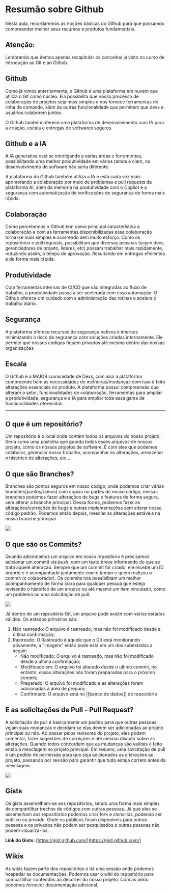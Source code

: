 # Resumão sobre Github
 
 

Nesta aula, recordaremos as noções básicas do Github para que possamos compreender melhor seus recursos e produtos fundamentais.

## Atenção:

Lembrando que iremos apenas recapitular os conceitos já visto no curso de Introdução ao Git e ao Github.

## Github

Como já vimos anteriormente, o Github é uma plataforma em nuvem que utiliza o Git como núcleo. Ela possibilita que nosso processo de colaboração de projetos seja mais simples e nos fornece ferramentas de linha de comando, além de outras funcionalidade que permitem que devs e usuários colaborem juntos.

O Github também oferece uma plataforma de desenvolvimento com IA para a criação, escala e entregas de softwares seguros.
## Github e a IA

A IA generativa está se interligando a várias áreas e ferramentas, possibilitando uma melhor produtividade em vários ramos e claro, no desenvolvimento de software não seria diferente.

A plataforma do Github também utiliza a IA e está cada vez mais aprimorando a colaboração por meio de problemas e pull requests da plataforma AI, além da melhoria na produtividade com o Copilot e a segurança com automatização de verificações de segurança de forma mais rápida.
## Colaboração

Como percebemos o Github tem como principal característica a colaboração e com as ferramentas disponibilizadas essa colaboração torna-se mais simples e ocorrendo sem muito esforço. Como os repositórios e pull requests, possibilitam que diversas pessoas (sejam devs, gerenciadores de projeto, lideres, etc) possam trabalhar mais rapidamente, reduzindo assim, o tempo de aprovação. Resultando em entregas eficientes e de forma mais rápida.

## Produtividade

Com ferramentas internas de CI/CD que são integradas ao fluxo de trabalho, a produtividade passa a ser acelerada com essa automação. O Github oferece um cuidado com a administração das rotinas e acelera o trabalho diário.

## Segurança

A plataforma oferece recursos de segurança nativos e internos minimizando o risco de segurança com soluções criadas internamente. Ele permite que nossos códigos fiquem privados até mesmo dentro das nossas organizações

## Escala

O Github é a MAIOR comunidade de Devs, com isso a plataforma compreende bem as necessidades de melhorias/mudanças com isso é feito alterações essenciais no produto. A plataforma possui compreensão que alteram o setor, funcionalidades de colaboração, ferramentas para ampliar a produtividade, segurança e a IA para ampliar toda essa gama de funcionalidades oferecidas.

_______________________________________________________________________

## O que é um repositório?

Um repositório é o local onde contém todos os arquivos do nosso projeto. Seria como uma pastinha que guarda todos esses arquivos de nossos projeto, como os nossos projetos de software. É com eles que podemos colaborar, gerenciar nosso trabalho, acompanhar as alterações, armazenar o histórico de alterações, etc...

## O que são Branches?

Branches são pontos seguros em nosso código, onde podemos criar várias branches(pontos/ramos) com copias ou partes do nosso código, nessas branches podemos fazer alterações de bugs e features de forma segura, sem alterar a branche principal. Dessa forma, podemos fazer as alterações/correções de bugs e outras implementações sem alterar nosso código padrão. Podemos então depois, mesclar as alterações estáveis na nossa branche principal.

![](https://aline-antunes.gitbook.io/~gitbook/image?url=https:%2F%2F74136188-files.gitbook.io%2F%7E%2Ffiles%2Fv0%2Fb%2Fgitbook-x-prod.appspot.com%2Fo%2Fspaces%252F2HZbEqnaq1Y4YcnxMtW1%252Fuploads%252FMKOsSofoEKPWplGD3Qxr%252FGitHub-Flow-1.png%3Falt=media%26token=9d5c4d98-5f17-40f2-b5c7-d7ff91ba4d95&width=768&dpr=4&quality=100&sign=1cab03890199a30a0caf4d068e2364a392b25d750e1cea73cbc1f6b435ab5452)

## O que são os Commits?

Quando adicionamos um arquivo em nosso repositório é precisamos adicionar um commit via push, com um texto breve informando do que se trata aquele alteração. Sempre que um commit for criado, ele recebe um ID próprio e é acompanhado juntamente com o tempo e quem realizou o commit (o colaborador). Os commits nos possibilitam um melhor acompanhamento de forma clara para qualquer pessoa que esteja revisando o histórico de um arquivo ou até mesmo um item vinculado, como um problema ou uma solicitação de pull.

![](https://aline-antunes.gitbook.io/~gitbook/image?url=https:%2F%2F74136188-files.gitbook.io%2F%7E%2Ffiles%2Fv0%2Fb%2Fgitbook-x-prod.appspot.com%2Fo%2Fspaces%252F2HZbEqnaq1Y4YcnxMtW1%252Fuploads%252F4DkgDWpPcANjsP7uIy6N%252Fcommits.png%3Falt=media%26token=cc58c580-705a-42e2-8f2f-5e16a59a7458&width=768&dpr=4&quality=100&sign=e547538eecc3298af340ca2559103faa9f5b83bacea4478d57815af6a0c99555)

Já dentro de um repositório Git, um arquivo pode existir com vários estados válidos. Os estados primários são:
1. Não rastreado: O arquivo é rastreado, mas não foi modificado desde a última confirmação;
2. Rastreado: O Rastreado é aquele que o Git está monitorando ativamente, a "imagem" então pode está em um dos subestados a seguir:
	- Não modificado: O arquivo é rastreado, mas não foi modificado desde a última confirmação;
	- Modificado em: O arquivo foi alterado desde o ultimo commit, no entanto, essas alterações não foram preparadas para o próximo commit;
	- Preparado: O arquivo foi modificado e as alterações foram adicionadas à área de preparo;
	- Confirmado: O arquivo está no [[banco de dados]] do repositório

## E as solicitações de Pull - Pull Request?

A solicitação de pull é basicamente um pedido para que outras pessoas vejam suas mudanças e decidam se elas devem ser adicionadas ao projeto principal ou não. Ao passar pelos revisores do projeto, eles podem comentar, fazer sugestões de correções e até mesmo discutir sobre as alterações. Quando todos concordam que as mudanças são validas é feito então a mesclagem no projeto principal. Em resumo, uma solicitação de pull é um pedido de permissão para que seja adicionados as alterações ao projeto, passando por revisão para garantir que tudo esteja correto antes da mesclagem.

![](https://aline-antunes.gitbook.io/~gitbook/image?url=https:%2F%2F74136188-files.gitbook.io%2F%7E%2Ffiles%2Fv0%2Fb%2Fgitbook-x-prod.appspot.com%2Fo%2Fspaces%252F2HZbEqnaq1Y4YcnxMtW1%252Fuploads%252FrKknhdsmdmZ4eOQsWFzM%252Fsolicitacao%2520de%2520pull.png%3Falt=media%26token=eaaf341d-1e44-468c-80c4-15e1ebe50f8c&width=768&dpr=4&quality=100&sign=8a6c483aeb86c975f69cf89bc8020ce5e21c724838e956a42a01d58900c16267)

## Gists

Os gists assemelham-se aos repositórios, sendo uma forma mais simples de compartilhar trechos de códigos com outras pessoas. Já que eles se assemelham aos repositórios podemos criar fork e clona-los, podendo ser publico ou privado. Onde os públicos ficam disponíveis para outras pessoas e os privados não podem ser pesquisados e outras pessoas não podem visualiza-los.

**Link do Gists:** [https://gist.github.com/](https://gist.github.com/)

## Wikis

As wikis fazem parte dos repositórios e há uma sessão onde podemos hospedar as documentações. Podemos usar o wiki do repositório para compartilhar conteúdos ao decorrer do nosso projeto. Com as wikis podemos fornecer documentação adicional.